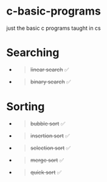 # c-basic-programs
just the basic c programs taught in cs

# Searching
- > ~~linear search~~ ✅
- > ~~binary search~~ ✅
# Sorting 
- > ~~bubble sort~~ ✅
- > ~~insertion sort~~ ✅
- > ~~selection sort~~ ✅
- > ~~merge sort~~ ✅
- > ~~quick sort~~ ✅

